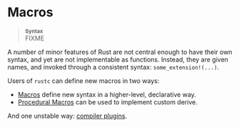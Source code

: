 # Macros

> **<sup>Syntax</sup>**  
> FIXME

A number of minor features of Rust are not central enough to have their own
syntax, and yet are not implementable as functions. Instead, they are given
names, and invoked through a consistent syntax: `some_extension!(...)`.

Users of `rustc` can define new macros in two ways:

* [Macros] define new syntax in a higher-level,
  declarative way.
* [Procedural Macros] can be used to implement custom derive.

And one unstable way: [compiler plugins].

[Macros]: ../book/macros.html
[Procedural Macros]: ../book/procedural-macros.html
[compiler plugins]: ../unstable-book/language-features/plugin.html
